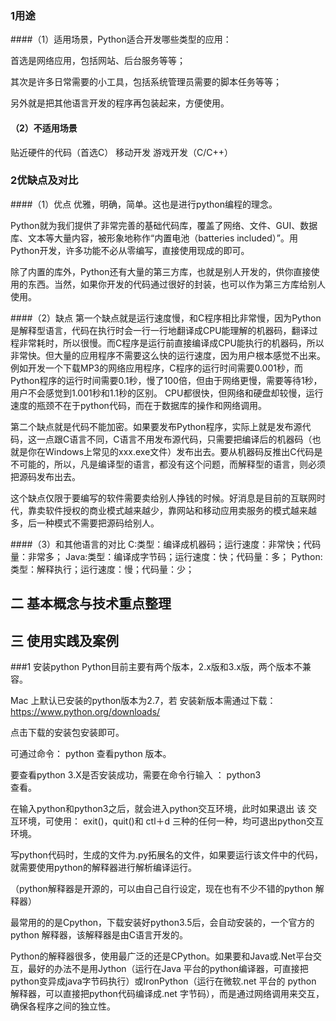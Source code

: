 ### 1用途
####（1）适用场景，Python适合开发哪些类型的应用：

首选是网络应用，包括网站、后台服务等等；

其次是许多日常需要的小工具，包括系统管理员需要的脚本任务等等；

另外就是把其他语言开发的程序再包装起来，方便使用。

#### （2）不适用场景
贴近硬件的代码（首选C）
移动开发
游戏开发（C/C++）


### 2优缺点及对比

####（1）优点
优雅，明确，简单。这也是进行python编程的理念。

Python就为我们提供了非常完善的基础代码库，覆盖了网络、文件、GUI、数据库、文本等大量内容，被形象地称作“内置电池（batteries included）”。用Python开发，许多功能不必从零编写，直接使用现成的即可。

除了内置的库外，Python还有大量的第三方库，也就是别人开发的，供你直接使用的东西。当然，如果你开发的代码通过很好的封装，也可以作为第三方库给别人使用。

####（2）缺点
第一个缺点就是运行速度慢，和C程序相比非常慢，因为Python是解释型语言，代码在执行时会一行一行地翻译成CPU能理解的机器码，翻译过程非常耗时，所以很慢。而C程序是运行前直接编译成CPU能执行的机器码，所以非常快。但大量的应用程序不需要这么快的运行速度，因为用户根本感觉不出来。例如开发一个下载MP3的网络应用程序，C程序的运行时间需要0.001秒，而Python程序的运行时间需要0.1秒，慢了100倍，但由于网络更慢，需要等待1秒，用户不会感觉到1.001秒和1.1秒的区别。
CPU都很快，但网络和硬盘却较慢，运行速度的瓶颈不在于python代码，而在于数据库的操作和网络调用。

第二个缺点就是代码不能加密。如果要发布Python程序，实际上就是发布源代码，这一点跟C语言不同，C语言不用发布源代码，只需要把编译后的机器码（也就是你在Windows上常见的xxx.exe文件）发布出去。要从机器码反推出C代码是不可能的，所以，凡是编译型的语言，都没有这个问题，而解释型的语言，则必须把源码发布出去。

这个缺点仅限于要编写的软件需要卖给别人挣钱的时候。好消息是目前的互联网时代，靠卖软件授权的商业模式越来越少，靠网站和移动应用卖服务的模式越来越多，后一种模式不需要把源码给别人。

####（3）和其他语言的对比
C:类型：编译成机器码；运行速度：非常快；代码量：非常多；
Java:类型：编译成字节码；运行速度：快；代码量：多；
Python:类型：解释执行；运行速度：慢；代码量：少；

## 二 基本概念与技术重点整理

## 三 使用实践及案例

###1 安装python
Python目前主要有两个版本，2.x版和3.x版，两个版本不兼容。

Mac 上默认已安装的python版本为2.7，若 安装新版本需通过下载：
https://www.python.org/downloads/

点击下载的安装包安装即可。

可通过命令：
python
查看python 版本。

要查看python 3.X是否安装成功，需要在命令行输入 ：
python3  
查看。

在输入python和python3之后，就会进入python交互环境，此时如果退出 该 交互环境，可使用：
exit()，quit()和 ctl＋d 
三种的任何一种，均可退出python交互环境。

写python代码时，生成的文件为.py拓展名的文件，如果要运行该文件中的代码，就需要使用python的解释器进行解析编译运行。

（python解释器是开源的，可以由自己自行设定，现在也有不少不错的python 解释器）

最常用的的是Cpython，下载安装好python3.5后，会自动安装的，一个官方的 python 解释器，该解释器是由C语言开发的。

Python的解释器很多，使用最广泛的还是CPython。如果要和Java或.Net平台交互，最好的办法不是用Jython（运行在Java 平台的python编译器，可直接把python变异成java字节码执行）或IronPython（运行在微软.net 平台的 python 解释器，可以直接把python代码编译成.net 字节码），而是通过网络调用来交互，确保各程序之间的独立性。

